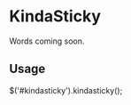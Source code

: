 KindaSticky
=========================

Words coming soon.


Usage
-----

$('#kindasticky').kindasticky();
	